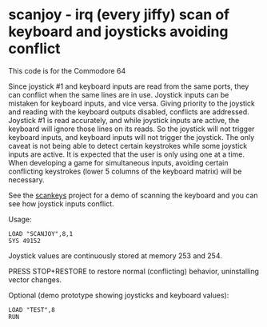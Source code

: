 # scanjoy - irq (every jiffy) scan of keyboard and joysticks avoiding conflict

This code is for the Commodore 64

Since joystick #1 and keyboard inputs are read from the same ports, they can conflict when the same lines are in use.   Joystick inputs can be mistaken for keyboard inputs, and vice versa.  Giving priority to the joystick and reading with the keyboard outputs disabled, conflicts are addressed.  Joystick #1 is read accurately, and while joystick inputs are active, the keyboard will ignore those lines on its reads.   So the joystick will not trigger keyboard inputs, and keyboard inputs will not trigger the joystick.  The only caveat is not being able to detect certain keystrokes while some joystick inputs are active.  It is expected that the user is only using one at a time.  When developing a game for simultaneous inputs, avoiding certain conflicting keystrokes (lower 5 columns of the keyboard matrix) will be necessary.

See the [scankeys](../scankeys) project for a demo of scanning the keyboard and you can see how joystick inputs conflict.

Usage:

````
LOAD "SCANJOY",8,1
SYS 49152
````

Joystick values are continuously stored at memory 253 and 254.

PRESS STOP+RESTORE to restore normal (conflicting) behavior, uninstalling vector changes.

Optional (demo prototype showing joysticks and keyboard values):
````
LOAD "TEST",8
RUN
````

